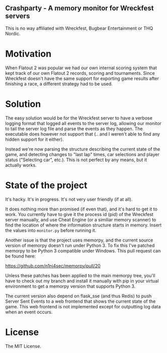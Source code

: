 Crashparty - A memory monitor for Wreckfest servers
---------------------------------------------------

This is no way affiliated with Wreckfest, Bugbear Entertainment or THQ Nordic.

Motivation
==========

When Flatout 2 was popular we had our own internal scoring system that kept track of our own Flatout 2 records, scoring
and tournaments. Since Wreckfest doesn't have the same support for exporting game results after finishing a race, a
different strategy had to be used.

Solution
========

The easy solution would be for the Wreckfest server to have a verbose logging format that logged all events to the
server log, allowing our monitor to tail the server log file and parse the events as they happen. The executable does
however not support that (.. and I weren't able to find any hidden support for it either).

Instead we're now parsing the structure describing the current state of the game, and detecting changes to "last lap"
times, car selections and player status ("Selecting car", etc.). This is not perfect by any means, but it actually
works.

State of the project
====================

It's hacky. It's in progress. It's not very user friendly (if at all).

It does nothing more than promised (if even that), and it's hard to get it to work. You currently have to give it the
process id (pid) of the Wreckfest server manually, and use Cheat Engine (or a similiar memory scanner) to find the
location of where the information structure starts in memory. Insert the values into `monitor.py` before running it.

Another issue is that the project uses memorpy, and the current source version of memorpy doesn't run under Python 3.
To fix this I've patched memorpy to be Python 3 compatible under Windows. This pull request can be found here:

https://github.com/n1nj4sec/memorpy/pull/20

Unless these patches has been applied to the main memorpy tree, you'll have to check out my branch and install it
manually with pip in your virtual environment to get a memorpy version that supports Python 3.

The current version also depend on flask_sse (and thus Redis) to push Server Sent Events to a web frontend that shows
the current state of the game. This web frontend is not implemented except for outputting log data when an event occurs.

License
=======

The MIT License.